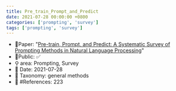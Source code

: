 ```yaml
---
title: Pre_train_Prompt_and_Predict
date: 2021-07-28 00:00:00 +0800
categories: ['prompting', 'survey']
tags: ['prompting', 'survey']
---
```


- 📙Paper: "[Pre-train, Prompt, and Predict: A Systematic Survey of Prompting Methods in Natural Language Processing](https://www.semanticscholar.org/paper/Pre-train%2C-Prompt%2C-and-Predict%3A-A-Systematic-Survey-Liu-Yuan/28692beece311a90f5fa1ca2ec9d0c2ce293d069)"
- 🔑Public: ✅
- ⚲ area: Prompting, Survey
- 📅 Date: 2021-07-28
- 🔎 Taxonomy: general methods
- 📝 #References: 223

